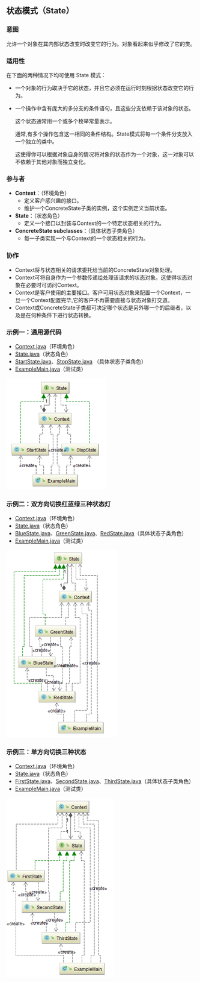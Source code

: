 ## 状态模式（State）

### 意图
允许一个对象在其内部状态改变时改变它的行为。对象看起来似乎修改了它的类。
### 适用性
在下面的两种情况下均可使用 State 模式：
- 一个对象的行为取决于它的状态，并且它必须在运行时刻根据状态改变它的行为。

- 一个操作中含有庞大的多分支的条件语句，且这些分支依赖于该对象的状态。

  这个状态通常用一个或多个枚举常量表示。

  通常,有多个操作包含这一相同的条件结构。State模式将每一个条件分支放入一个独立的类中。

  这使得你可以根据对象自身的情况将对象的状态作为一个对象，这一对象可以不依赖于其他对象而独立变化。
### 参与者
-	**Context**：（环境角色）
	-	定义客户感兴趣的接口。
	-	维护一个ConcreteState子类的实例，这个实例定义当前状态。
-	**State**：（状态角色）
	-	定义一个接口以封装与Context的一个特定状态相关的行为。
-	**ConcreteState subclasses**：（具体状态子类角色）
	-	每一子类实现一个与Context的一个状态相关的行为。
### 协作
-	Context将与状态相关的请求委托给当前的ConcreteState对象处理。
-	Context可将自身作为一个参数传递给处理该请求的状态对象。这使得状态对象在必要时可访问Context。
-	Context是客户使用的主要接口。客户可用状态对象来配置一个Context，一旦一个Context配置完毕,它的客户不再需要直接与状态对象打交道。
-	Context或ConcreteState子类都可决定哪个状态是另外哪一个的后继者，以及是在何种条件下进行状态转换。

### 示例一：通用源代码

-	[Context.java](Pattern508_State/src/main/java/com/jueee/example01/Context.java)（环境角色）
-	[State.java](Pattern508_State/src/main/java/com/jueee/example01/State.java)（状态角色）
-	[StartState.java](Pattern508_State/src/main/java/com/jueee/example01/StartState.java)、[StopState.java](Pattern508_State/src/main/java/com/jueee/example01/StopState.java) （具体状态子类角色）
-	[ExampleMain.java](Pattern508_State/src/main/java/com/jueee/example01/ExampleMain.java)（测试类）

![1567649330854](assets/1567649330854.png)

### 示例二：双方向切换红蓝绿三种状态灯

-	[Context.java](Pattern508_State/src/main/java/com/jueee/example02/Context.java)（环境角色）
-	[State.java](Pattern508_State/src/main/java/com/jueee/example02/State.java)（状态角色）
-	[BlueState.java](Pattern508_State/src/main/java/com/jueee/example02/BlueState.java)、[GreenState.java](Pattern508_State/src/main/java/com/jueee/example02/GreenState.java)、[RedState.java](Pattern508_State/src/main/java/com/jueee/example02/RedState.java)（具体状态子类角色）
-	[ExampleMain.java](Pattern508_State/src/main/java/com/jueee/example02/ExampleMain.java)（测试类）

![1567649361024](assets/1567649361024.png)

### 示例三：单方向切换三种状态

-	[Context.java](Pattern508_State/src/main/java/com/jueee/example03/Context.java)（环境角色）
-	[State.java](Pattern508_State/src/main/java/com/jueee/example03/State.java)（状态角色）
-	[FirstState.java](Pattern508_State/src/main/java/com/jueee/example03/FirstState.java)、[SecondState.java](Pattern508_State/src/main/java/com/jueee/example03/SecondState.java)、[ThirdState.java](Pattern508_State/src/main/java/com/jueee/example03/ThirdState.java)（具体状态子类角色）
-	[ExampleMain.java](Pattern508_State/src/main/java/com/jueee/example03/ExampleMain.java)（测试类）

![1567649388879](assets/1567649388879.png)